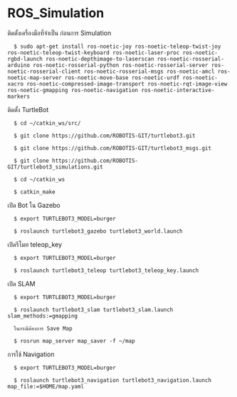 # ROS_Simulation

ติดตั้งเครื่องมือที่จำเป็น ก่อนการ Simulation

      $ sudo apt-get install ros-noetic-joy ros-noetic-teleop-twist-joy ros-noetic-teleop-twist-keyboard ros-noetic-laser-proc ros-noetic-rgbd-launch ros-noetic-depthimage-to-laserscan ros-noetic-rosserial-arduino ros-noetic-rosserial-python ros-noetic-rosserial-server ros-noetic-rosserial-client ros-noetic-rosserial-msgs ros-noetic-amcl ros-noetic-map-server ros-noetic-move-base ros-noetic-urdf ros-noetic-xacro ros-noetic-compressed-image-transport ros-noetic-rqt-image-view ros-noetic-gmapping ros-noetic-navigation ros-noetic-interactive-markers 
      
      
ติดตั้ง TurtleBot

      $ cd ~/catkin_ws/src/
      
      $ git clone https://github.com/ROBOTIS-GIT/turtlebot3.git
      
      $ git clone https://github.com/ROBOTIS-GIT/turtlebot3_msgs.git 
      
      $ git clone https://github.com/ROBOTIS-GIT/turtlebot3_simulations.git 
      
      $ cd ~/catkin_ws 
      
      $ catkin_make 
      
เปิด Bot ใน Gazebo

      $ export TURTLEBOT3_MODEL=burger
      
      $ roslaunch turtlebot3_gazebo turtlebot3_world.launch
      
เปิดรีโมท teleop_key
      
      $ export TURTLEBOT3_MODEL=burger

      $ roslaunch turtlebot3_teleop turtlebot3_teleop_key.launch
      
      
เปิด SLAM

      $ export TURTLEBOT3_MODEL=burger
      
      $ roslaunch turtlebot3_slam turtlebot3_slam.launch slam_methods:=gmapping
      
      ในกรณีต้องการ Save Map 
      
      $ rosrun map_server map_saver -f ~/map
      
การใช้ Navigation

      $ export TURTLEBOT3_MODEL=burger

      $ roslaunch turtlebot3_navigation turtlebot3_navigation.launch map_file:=$HOME/map.yaml
      
